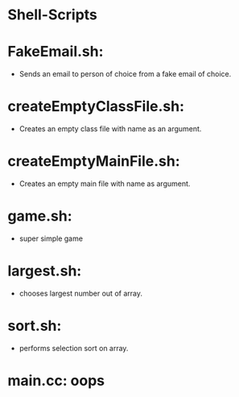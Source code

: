 # Shell-Scripts

# FakeEmail.sh:
- Sends an email to person of choice from a fake email of choice.
# createEmptyClassFile.sh: 
- Creates an empty class file with name as an argument.
# createEmptyMainFile.sh: 
- Creates an empty main file with name as argument.
# game.sh: 
- super simple game 
# largest.sh: 
- chooses largest number out of array.
# sort.sh: 
- performs selection sort on array.
# main.cc: oops
